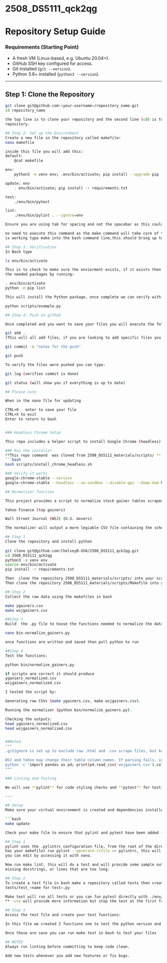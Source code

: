 # 2508_DS5111_qck2qg

# Repository Setup Guide

### Requirements (Starting Point)
- A fresh VM (Linux-based, e.g. Ubuntu 20.04+).
- GitHub SSH key configured for access.
- Git installed (`git --version`).
- Python 3.8+ installed (`python3 --version`).

---

## Step 1: Clone the Repository
```bash
git clone git@github.com:<your-username>/repository_name.git
cd repository_name

the top line is to clone your repository and the second line (cd) is to make sure you are inside your
repository. 

## Step 2: Set up the Environment
Create a new file in the repository called makefile:
nano makefile

inside this file you will add this:
default:
	@cat makefile

env: 
	python3 -m venv env; .env/bin/activate; pip install --upgrade pip

update:	env
	. env/bin/activate; pip install -r requirements.txt

test:
	./env/bin/pytest

lint:
	./env/bin/pylint . --ignore=env

Ensure you are using tab for spacing and not the spacebar as this could make an error message.

no need to execute this command as the make command will take care of this, to verify the file
is working type make into the bash command line,this should bring up to code that was typed above.

## Step 3: Verification
In Bash type

ls env/bin/activate

This is to check to make sure the enviorment exists, if it exists then we can activate and install 
the needed packages by running:

. env/bin/activate
python -m pip list

This will install the Python package, once complete we can verify with:

python scripts/example.py

## Step 4: Push to github

Once completed and you want to save your files you will execute the following commands:

git add . 
(This will all add files, if you are looking to add specific files you would type git add (file name)

git commit -m "notes for the push"

git push

To verify the files were pushed you can type:

git log (verifies commit is done)

git status (will show you if everything is up to date)

## Please note

When in the nano file for updating 

CTRL+0 - enter to save your file 
CTRL+X to exit
Enter to return to bash


### Headless Chrome Setup

This repo includes a helper script to install Google Chrome (headless) on Ubuntu.

### Run the installer
**This repo command  was cloned from 2508_DS5111_materials/scripts/ **
```bash
bash scripts/install_chrome_headless.sh

### Verify it works
google-chrome-stable --version
google-chrome-stable --headless --no-sandbox --disable-gpu --dump-dom https://example.com | head

## Normalizer function

This project provides a script to normalize stock gainer tables scraped from:

Yahoo Finance (top gainers)

Wall Street Journal (WSJ) (U.S. movers)

The normalizer will output a more legiable CSV file containing the schemas: symbol, company_name, price, change, perc_change, volume

## Step 1
Clone the repository and install python
 
git clone git@github.com:ChelseyB-UVA/2508_DS5111_qck2qg.git
cd 2508_DS5111_qck2qg
python3 -m venv env
source env/bin/activate
pip install -r requirements.txt

Then  clone the repository 2508_DS5111_materials/scripts/ into your scripts file
Then clone the repository 2508_DS5111_materials/scripts/Makefile into your scripts file

## Step 2
Collect the raw data using the makefiles in bash

make ygainers.csv
make wsjgainers.csv

##Step 3
Build  the .py file to house the functions needed to normalize the data

nano bin.normalize_gainers.py

once functions are written and saved then pull python to run

##Step 4 
Test the functions:

python bin/normalize_gainers.py

if scripts are correct it should produce
yganiers_normalized.csv
wsjgainers_normalized.csv

I tested the script by:

Generating raw CSVs (make ygainers.csv, make wsjgainers.csv).

Running the normalizer (python bin/normalize_gainers.py).

Checking the outputs:
head ygainers_normalized.csv
head wsjgainers_normalized.csv


##Noted
"""
.gitignore is set up to exclude raw .html and .csv scrape files, but keeps the normalized outputs (*_normalized.csv).

WSJ and Yahoo may change their table column names. If parsing fails, inspect the columns:
python -c "import pandas as pd; print(pd.read_csv('wsjgainers.csv').columns)"
"""

### Linting and Testing

We will use **pylint** for code styling checks and **pytest** for testing the code.

---

## Setup
Make sure your virtual environment is created and dependencies installed:

```bash
make update

Check your make file to ensure that pylint and pytest have been added (see above for makefile)

## Step 1 
pylint uses the .pylintrc configuration file, from the root of the directory (the directory that
has your makefile) run pylint --generate-rcfile >> pylintrc, this will greate the config file which
you can edit by accessing it with nano.

Now run make lint, this will do a test and will provide some sample out puts like unused imports,
missing docstrings, or lines that are too long.

## Step 2
To create a test file in bash make a repository called tests then create the test file inside:
tests/test_<name for test>.py

Make test will run all tests or you can fun pytest directly with ./env/bin/pytest -v
** -vvx will provide more information but stop the test at the first fail**

## Step 3
Access the test file and create your test functions:

In this file we created 2 functions one to test the python version and on to test the os version

Once these are save you can run make test in bash to test your files

## NOTES
Always run linting before committing to keep code clean.

Add new tests whenever you add new features or fix bugs.

 
